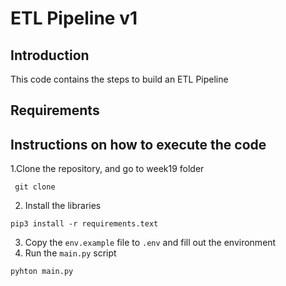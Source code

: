 # ETL Pipeline v1
## Introduction
This code contains the steps to build an ETL Pipeline
## Requirements

## Instructions on how to execute the code
1.Clone the repository, and go to week19 folder
````
 git clone 
````
2. Install the libraries
````
pip3 install -r requirements.text
````
3. Copy the `env.example` file to `.env` and fill out the environment
4. Run the `main.py` script
````
pyhton main.py
````
